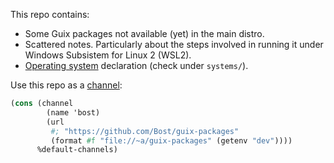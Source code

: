 This repo contains:

* Some Guix packages not available (yet) in the main distro.
* Scattered notes. Particularly about the steps involved in running it under
  Windows Subsistem for Linux 2 (WSL2).
* [Operating system](https://guix.gnu.org/manual/en/html_node/Using-the-Configuration-System.html)
  declaration (check under `systems/`).

Use this repo as a [channel](https://guix.gnu.org/manual/en/html_node/Channels.html):

``` scheme
(cons (channel
        (name 'bost)
        (url
         #; "https://github.com/Bost/guix-packages"
         (format #f "file://~a/guix-packages" (getenv "dev"))))
      %default-channels)
```
